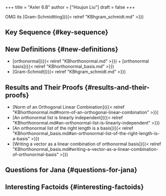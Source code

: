 +++
title = "Axler 6.B"
author = ["Houjun Liu"]
draft = false
+++

OMG its [Gram-Schmidtting]({{< relref "KBhgram_schmidt.md" >}})


## Key Sequence {#key-sequence}


## New Definitions {#new-definitions}

-   [orthonormal]({{< relref "KBhorthonormal.md" >}}) + [orthonormal basis]({{< relref "KBhorthonormal_basis.md" >}})
-   [Gram-Schmidt]({{< relref "KBhgram_schmidt.md" >}})


## Results and Their Proofs {#results-and-their-proofs}

-   [Norm of an Orthogonal Linear Combination]({{< relref "KBhorthonormal.md#norm-of-an-orthogonal-linear-combination" >}})
-   [An orthonormal list is linearly independent]({{< relref "KBhorthonormal.md#an-orthonormal-list-is-linearly-independent" >}})
-   [An orthonormal list of the right length is a basis]({{< relref "KBhorthonormal_basis.md#an-orthonormal-list-of-the-right-length-is-a-basis" >}})
-   [Writing a vector as a linear combination of orthonormal basis]({{< relref "KBhorthonormal_basis.md#writing-a-vector-as-a-linear-combination-of-orthonormal-basis" >}})


## Questions for Jana {#questions-for-jana}


## Interesting Factoids {#interesting-factoids}
